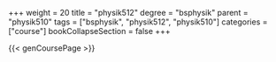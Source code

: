 +++
weight = 20
title = "physik512"
degree = "bsphysik"
parent = "physik510"
tags = ["bsphysik", "physik512", "physik510"]
categories = ["course"]
bookCollapseSection = false
+++

{{< genCoursePage >}}

